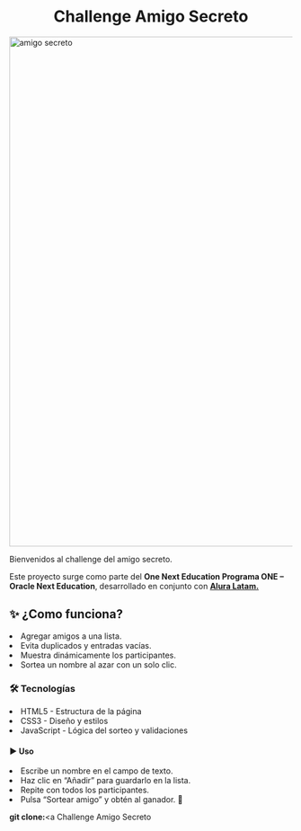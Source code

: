 <h1 align="center"> Challenge Amigo Secreto</h1>

<img width="1898" height="908" alt="amigo secreto" src="https://github.com/user-attachments/assets/e88e7fd3-e91d-488f-a6b8-2133d5e40bbc" />

<p>Bienvenidos al challenge del amigo secreto.
  
Este proyecto surge como parte del <b>One Next Education Programa ONE – Oracle Next Education</b>, desarrollado en conjunto con <b><a href="https://www.aluracursos.com/">Alura Latam.</a></b>

<h2>✨ ¿Como funciona?</h2>

<li>Agregar amigos a una lista.</li>
<li>Evita duplicados y entradas vacías.</li>
<li>Muestra dinámicamente los participantes.</li>
<li>Sortea un nombre al azar con un solo clic.</li>

<h3>🛠️ Tecnologías</h3>

<li>HTML5 - Estructura de la página</li>
<li>CSS3 - Diseño y estilos</li>
<li>JavaScript - Lógica del sorteo y validaciones</li>

<h4>▶️ Uso</h4>

<li>Escribe un nombre en el campo de texto.</li>
<li>Haz clic en “Añadir” para guardarlo en la lista.</li>
<li>Repite con todos los participantes.</li>
<li>Pulsa “Sortear amigo” y obtén al ganador. 🎉</li>

<b>git clone:</b><a Challenge Amigo Secreto</a>
